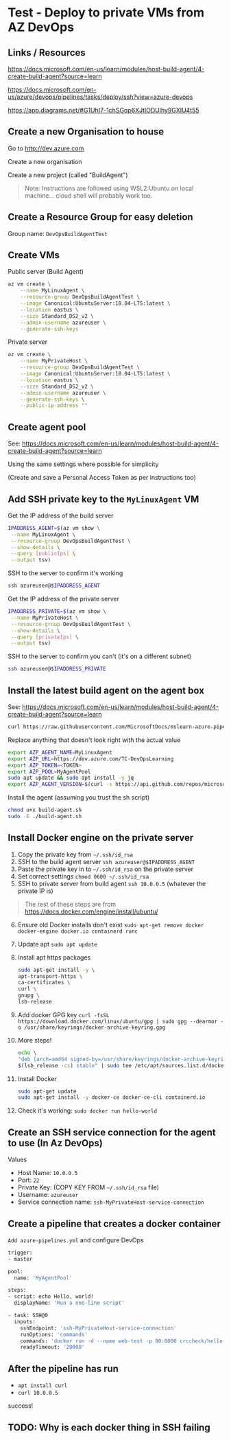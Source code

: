 # Test - Deploy to private VMs from AZ DevOps

## Links / Resources

<https://docs.microsoft.com/en-us/learn/modules/host-build-agent/4-create-build-agent?source=learn>

<https://docs.microsoft.com/en-us/azure/devops/pipelines/tasks/deploy/ssh?view=azure-devops>

<https://app.diagrams.net/#G1UhI7-1chSGqp6XJtIODUlhy9GXIU4t55>

## Create a new Organisation to house

Go to http://dev.azure.com

Create a new organisation

Create a new project (called "BuildAgent")

> Note: Instructions are followed using WSL2:Ubuntu on local machine... cloud shell will probably work too.

## Create a Resource Group for easy deletion

Group name: `DevOpsBuildAgentTest`

## Create VMs

Public server (Build Agent)

```sh
az vm create \
    --name MyLinuxAgent \
    --resource-group DevOpsBuildAgentTest \
    --image Canonical:UbuntuServer:18.04-LTS:latest \
    --location eastus \
    --size Standard_DS2_v2 \
    --admin-username azureuser \
    --generate-ssh-keys
```

Private server

```sh
az vm create \
    --name MyPrivateHost \
    --resource-group DevOpsBuildAgentTest \
    --image Canonical:UbuntuServer:18.04-LTS:latest \
    --location eastus \
    --size Standard_DS2_v2 \
    --admin-username azureuser \
    --generate-ssh-keys \
    --public-ip-address ""
```

## Create agent pool

See: <https://docs.microsoft.com/en-us/learn/modules/host-build-agent/4-create-build-agent?source=learn>

Using the same settings where possible for simplicity

(Create and save a Personal Access Token as per instructions too)

## Add SSH private key to the `MyLinuxAgent` VM

Get the IP address of the build server

```sh
IPADDRESS_AGENT=$(az vm show \
 --name MyLinuxAgent \
 --resource-group DevOpsBuildAgentTest \
 --show-details \
 --query [publicIps] \
 --output tsv)
```

SSH to the server to confirm it's working

```sh
ssh azureuser@$IPADDRESS_AGENT
```

Get the IP address of the private server

```sh
IPADDRESS_PRIVATE=$(az vm show \
 --name MyPrivateHost \
 --resource-group DevOpsBuildAgentTest \
 --show-details \
 --query [privateIps] \
 --output tsv)
```

SSH to the server to confirm you can't (it's on a different subnet)

```sh
ssh azureuser@$IPADDRESS_PRIVATE
```

## Install the latest build agent on the agent box

See: <https://docs.microsoft.com/en-us/learn/modules/host-build-agent/4-create-build-agent?source=learn>

```sh
curl https://raw.githubusercontent.com/MicrosoftDocs/mslearn-azure-pipelines-build-agent/master/build-agent.sh > build-agent.sh
```

Replace anything that doesn't look right with the actual value

```sh
export AZP_AGENT_NAME=MyLinuxAgent
export AZP_URL=https://dev.azure.com/TC-DevOpsLearning
export AZP_TOKEN=<TOKEN>
export AZP_POOL=MyAgentPool
sudo apt update && sudo apt install -y jq
export AZP_AGENT_VERSION=$(curl -s https://api.github.com/repos/microsoft/azure-pipelines-agent/releases | jq -r '.[0].tag_name' | cut -d "v" -f 2)
```

Install the agent (assuming you trust the sh script)

```sh
chmod u+x build-agent.sh
sudo -E ./build-agent.sh
```

## Install Docker engine on the private server

1. Copy the private key from `~/.ssh/id_rsa`
2. SSH to the build agent server `ssh azureuser@$IPADDRESS_AGENT`
3. Paste the private key in to `~/.ssh/id_rsa` on the private server
4. Set correct settings `chmod 0600 ~/.ssh/id_rsa`
5. SSH to private server from build agent `ssh 10.0.0.5` (whatever the private IP is)

> The rest of these steps are from <https://docs.docker.com/engine/install/ubuntu/>

6. Ensure old Docker installs don't exist `sudo apt-get remove docker docker-engine docker.io containerd runc`
7. Update apt `sudo apt update`
8. Install apt https packages

   ```sh
   sudo apt-get install -y \
   apt-transport-https \
   ca-certificates \
   curl \
   gnupg \
   lsb-release
   ```

9. Add docker GPG key `curl -fsSL https://download.docker.com/linux/ubuntu/gpg | sudo gpg --dearmor -o /usr/share/keyrings/docker-archive-keyring.gpg`
10. More steps!
    ```sh
    echo \
    "deb [arch=amd64 signed-by=/usr/share/keyrings/docker-archive-keyring.gpg] https://download.docker.com/linux/ubuntu \
    $(lsb_release -cs) stable" | sudo tee /etc/apt/sources.list.d/docker.list > /dev/null
    ```
11. Install Docker

    ```sh
    sudo apt-get update
    sudo apt-get install -y docker-ce docker-ce-cli containerd.io
    ```

12. Check it's working: `sudo docker run hello-world`

## Create an SSH service connection for the agent to use (In Az DevOps)

Values

- Host Name: `10.0.0.5`
- Port: `22`
- Private Key: (COPY KEY FROM `~/.ssh/id_rsa` file)
- Username: `azureuser`
- Service connection name: `ssh-MyPrivateHost-service-connection`

## Create a pipeline that creates a docker container

`Add azure-pipelines.yml` and configure DevOps

```sh
trigger:
- master

pool:
  name: 'MyAgentPool'

steps:
- script: echo Hello, world!
  displayName: 'Run a one-line script'

- task: SSH@0
  inputs:
    sshEndpoint: 'ssh-MyPrivateHost-service-connection'
    runOptions: 'commands'
    commands: 'docker run -d --name web-test -p 80:8000 crccheck/hello-world'
    readyTimeout: '20000'
```

## After the pipeline has run

- `apt install curl`
- `curl 10.0.0.5`

success!

## TODO: Why is each docker thing in SSH failing
